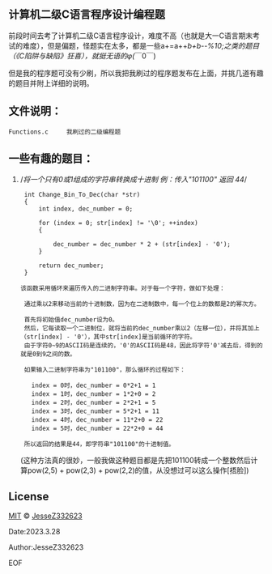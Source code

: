  计算机二级C语言程序设计编程题
 --------------------------------------------------------------------------------------------------------------
 前段时间去考了计算机二级C语言程序设计，难度不高（也就是大一C语言期末考试的难度），但是偏题，怪题实在太多，都是一些a+=a++*b+b--%10;之类的题目（《C陷阱与缺陷》狂喜），就挺无语的φ(*￣0￣)
 
 但是我的程序题可没有少刷，所以我把我刷过的程序题发布在上面，并挑几道有趣的题目并附上详细的说明。
 
 文件说明：
 ---------------------------------------------------------------------------------------------------------------
 
    Functions.c     我刷过的二级编程题
    

一些有趣的题目：
----------------------------------------------------------------------------------------------------------------
01.
    /*将一个只有0或1组成的字符串转换成十进制 例：传入"101100" 返回 44*/
    
         int Change_Bin_To_Dec(char *str)
         {
             int index, dec_number = 0;

             for (index = 0; str[index] != '\0'; ++index)
             {

                 dec_number = dec_number * 2 + (str[index] - '0');
             }        

             return dec_number;
         }
    
        该函数采用循环来遍历传入的二进制字符串。对于每一个字符，做如下处理：

         通过乘以2来移动当前的十进制数，因为在二进制数中，每一个位上的数都是2的幂次方。

         首先将初始值dec_number设为0。
         然后，它每读取一个二进制位，就将当前的dec_number乘以2（左移一位），并将其加上（str[index] - '0'），其中str[index]是当前循环的字符。
         由于字符0~9的ASCII码是连续的，'0'的ASCII码是48，因此将字符'0'减去后，得到的就是0到9之间的数。

         如果输入二进制字符串为"101100"，那么循环的过程如下：

           index = 0时，dec_number = 0*2+1 = 1
           index = 1时，dec_number = 1*2+0 = 2
           index = 2时，dec_number = 2*2+1 = 5
           index = 3时，dec_number = 5*2+1 = 11
           index = 4时，dec_number = 11*2+0 = 22
           index = 5时，dec_number = 22*2+0 = 44

         所以返回的结果是44，即字符串"101100"的十进制值。
    
    (这种方法真的很妙，一般我做这种题目都是先把101100转成一个整数然后计算pow(2,5) + pow(2,3) + pow(2,2)的值，从没想过可以这么操作[捂脸])

License
-----------------------------------------------------------------------------------------------------------------
[MIT](https://choosealicense.com/licenses/mit/) © [JesseZ332623](https://github.com/JesseZ332623)

Date:2023.3.28

Author:JesseZ332623

EOF


